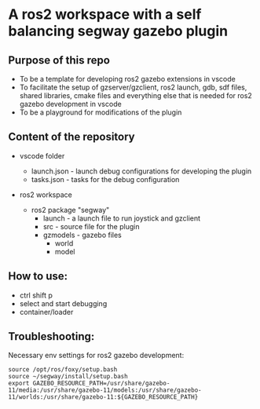 # A ros2 workspace with a self balancing segway gazebo plugin

## Purpose of this repo
- To be a template for developing ros2 gazebo extensions in vscode
- To facilitate the setup of gzserver/gzclient, ros2 launch, gdb, sdf files, shared libraries, cmake files and everything else that is needed for ros2 gazebo development in vscode
- To be a playground for modifications of the plugin

## Content of the repository
- vscode folder
  - launch.json - launch debug configurations for developing the plugin
  - tasks.json - tasks for the debug configuration

- ros2 workspace
  - ros2 package "segway"
    - launch - a launch file to run joystick and gzclient 
    - src - source file for the plugin
    - gzmodels - gazebo files
        - world
        - model

## How to use:
- ctrl shift p 
- select and start debugging
- container/loader

## Troubleshooting:
Necessary env settings for ros2 gazebo development:
```
source /opt/ros/foxy/setup.bash
source ~/segway/install/setup.bash
export GAZEBO_RESOURCE_PATH=/usr/share/gazebo-11/media:/usr/share/gazebo-11/models:/usr/share/gazebo-11/worlds:/usr/share/gazebo-11:${GAZEBO_RESOURCE_PATH}
```